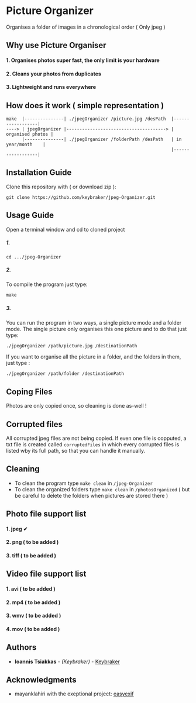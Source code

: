 # Picture Organizer 
Organises a folder of images in a chronological order ( Only jpeg )

## Why use Picture Organiser
#### 1. Organises photos super fast, the only limit is your hardware
#### 2. Cleans your photos from duplicates
#### 3. Lightweight and runs everywhere

## How does it work ( simple representation )
```text
make  |---------------| ./jpegOrganizer /picture.jpg /desPath  |------------------| 
----> | jpegOrganizer |--------------------------------------> | organised photos | 
      |---------------| ./jpegOrganizer /folderPath /desPath   | in year/month    | 
                                                               |------------------| 
```

## Installation Guide
Clone this repository with ( or download zip ):
```
git clone https://github.com/keybraker/jpeg-Organizer.git
```

## Usage Guide
Open a terminal window and cd to cloned project

##### 1. 
```
cd .../jpeg-Organizer
```

##### 2.
To compile the program just type:
```
make 
```

##### 3.
You can run the program in two ways, a single picture mode and a folder mode.
The single picture only organises this one picture and to do that just type:
```
./jpegOrganizer /path/picture.jpg /destinationPath
```
If you want to organise all the picture in a folder, and the folders in them, just type :
```
./jpegOrganizer /path/folder /destinationPath
```

## Coping Files
Photos are only copied once, so cleaning is done as-well !

## Corrupted files
All corrupted jpeg files are not being copied. If even one file is copputed, a txt file is
created called ``` corruptedFiles ``` in which every corrupted files is listed wby its full
path, so that you can handle it manually.

## Cleaning
* To clean the program type ``` make clean ``` in ``` /jpeg-Organizer ```
* To clean the organized folders type ``` make clean ``` in ``` /photosOrganized ```
  ( but be careful to delete the folders when pictures are stored there )

## Photo file support list 
#### 1. jpeg ✔︎
#### 2. png ( to be added )
#### 3. tiff ( to be added )

## Video file support list 
#### 1. avi ( to be added )
#### 2. mp4 ( to be added )
#### 3. wmv ( to be added )
#### 4. mov ( to be added )

## Authors
* **Ioannis Tsiakkas** - *(Keybraker)* - [Keybraker](https://github.com/keybraker)

## Acknowledgments
* mayanklahiri with the exeptional project:  [easyexif](https://github.com/mayanklahiri/easyexif)
